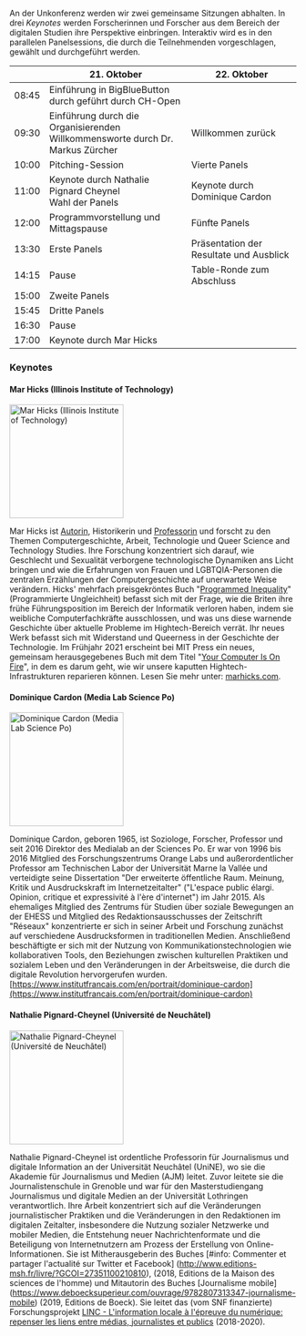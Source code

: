 An der Unkonferenz werden wir zwei gemeinsame Sitzungen abhalten. In drei _Keynotes_ werden Forscherinnen und Forscher aus dem Bereich der digitalen Studien ihre Perspektive einbringen. Interaktiv wird es in den parallelen Panelsessions, die durch die Teilnehmenden vorgeschlagen, gewählt und durchgeführt werden.

<section>

|       | 21. Oktober                                                                       | 22. Oktober                             |
| ----- | --------------------------------------------------------------------------------- | --------------------------------------- |
| 08:45 | Einführung in BigBlueButton<br>durch geführt durch CH-Open                        |                                         |
| 09:30 | Einführung durch die Organisierenden<br>Willkommensworte durch Dr. Markus Zürcher | Willkommen zurück                       |
| 10:00 | Pitching-Session                                                                  | Vierte Panels                           |
| 11:00 | Keynote durch Nathalie Pignard Cheynel<br>Wahl der Panels                         | Keynote durch Dominique Cardon          |
| 12:00 | Programmvorstellung und Mittagspause                                              | Fünfte Panels                           |
| 13:30 | Erste Panels                                                                      | Präsentation der Resultate und Ausblick |
| 14:15 | Pause                                                                             | Table-Ronde zum Abschluss               |
| 15:00 | Zweite Panels                                                                     |                                         |
| 15:45 | Dritte Panels                                                                     |                                         |
| 16:30 | Pause                                                                             |                                         |
| 17:00 | Keynote durch Mar Hicks                                                           |                                         |

</section>

### Keynotes

#### Mar Hicks (Illinois Institute of Technology)

<img src="images/speakers/mar_hicks.jpeg" alt="Mar Hicks (Illinois Institute of Technology)" height="200" >

Mar Hicks ist [Autorin](http://marhicks.com/writing.html), Historikerin und [Professorin](https://humansciences.iit.edu/faculty/marie-hicks) und forscht zu den Themen Computergeschichte, Arbeit, Technologie und Queer Science and Technology Studies. Ihre Forschung konzentriert sich darauf, wie Geschlecht und Sexualität verborgene technologische Dynamiken ans Licht bringen und wie die Erfahrungen von Frauen und LGBTQIA-Personen die zentralen Erzählungen der Computergeschichte auf unerwartete Weise verändern. Hicks' mehrfach preisgekröntes Buch "[Programmed Inequality](http://bit.ly/programmedinequality2)" (Programmierte Ungleichheit) befasst sich mit der Frage, wie die Briten ihre frühe Führungsposition im Bereich der Informatik verloren haben, indem sie weibliche Computerfachkräfte ausschlossen, und was uns diese warnende Geschichte über aktuelle Probleme im Hightech-Bereich verrät. Ihr neues Werk befasst sich mit Widerstand und Queerness in der Geschichte der Technologie. Im Frühjahr 2021 erscheint bei MIT Press ein neues, gemeinsam herausgegebenes Buch mit dem Titel "[Your Computer Is On Fire](https://mitpress.mit.edu/books/your-computer-fire)", in dem es darum geht, wie wir unsere kaputten Hightech-Infrastrukturen reparieren können. Lesen Sie mehr unter: [marhicks.com](http://marhicks.com).

#### Dominique Cardon (Media Lab Science Po)

<img src="images/speakers/dominique-cardon.jpg" alt="Dominique Cardon (Media Lab Science Po)" height="200" >

Dominique Cardon, geboren 1965, ist Soziologe, Forscher, Professor und seit 2016 Direktor des Medialab an der Sciences Po. Er war von 1996 bis 2016 Mitglied des Forschungszentrums Orange Labs und außerordentlicher Professor am Technischen Labor der Universität Marne la Vallée und verteidigte seine Dissertation "Der erweiterte öffentliche Raum. Meinung, Kritik und Ausdruckskraft im Internetzeitalter" ("L'espace public élargi. Opinion, critique et expressivité à l'ère d'internet") im Jahr 2015. Als ehemaliges Mitglied des Zentrums für Studien über soziale Bewegungen an der EHESS und Mitglied des Redaktionsausschusses der Zeitschrift "Réseaux" konzentrierte er sich in seiner Arbeit und Forschung zunächst auf verschiedene Ausdrucksformen in traditionellen Medien. Anschließend beschäftigte er sich mit der Nutzung von Kommunikationstechnologien wie kollaborativen Tools, den Beziehungen zwischen kulturellen Praktiken und sozialem Leben und den Veränderungen in der Arbeitsweise, die durch die digitale Revolution hervorgerufen wurden. [https://www.institutfrancais.com/en/portrait/dominique-cardon](https://www.institutfrancais.com/en/portrait/dominique-cardon)

#### Nathalie Pignard-Cheynel (Université de Neuchâtel)

<img src="images/speakers/Pignard-Cheynel_Nathalie.jpeg" alt="Nathalie Pignard-Cheynel (Université de Neuchâtel)" height="200" >

Nathalie Pignard-Cheynel ist ordentliche Professorin für Journalismus und digitale Information an der Universität Neuchâtel (UniNE), wo sie die Akademie für Journalismus und Medien (AJM) leitet. Zuvor leitete sie die Journalistenschule in Grenoble und war für den Masterstudiengang Journalismus und digitale Medien an der Universität Lothringen verantwortlich. Ihre Arbeit konzentriert sich auf die Veränderungen journalistischer Praktiken und die Veränderungen in den Redaktionen im digitalen Zeitalter, insbesondere die Nutzung sozialer Netzwerke und mobiler Medien, die Entstehung neuer Nachrichtenformate und die Beteiligung von Internetnutzern am Prozess der Erstellung von Online-Informationen. Sie ist Mitherausgeberin des Buches [#info: Commenter et partager l'actualité sur Twitter et Facebook] (http://www.editions-msh.fr/livre/?GCOI=27351100210810), (2018, Editions de la Maison des sciences de l'homme) und Mitautorin des Buches [Journalisme mobile] (https://www.deboecksuperieur.com/ouvrage/9782807313347-journalisme-mobile) (2019, Editions de Boeck). Sie leitet das (vom SNF finanzierte) Forschungsprojekt [LINC - L'information locale à l'épreuve du numérique: repenser les liens entre médias, journalistes et publics](https://www.unine.ch/ajm/linc) (2018-2020).
